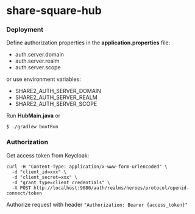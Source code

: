 # share-square-hub

### Deployment

Define authorization properties in the **application.properties** file:

* auth.server.domain
* auth.server.realm
* auth.server.scope

or use environment variables:

* SHARE2_AUTH_SERVER_DOMAIN
* SHARE2_AUTH_SERVER_REALM
* SHARE2_AUTH_SERVER_SCOPE

Run **HubMain.java** or

```
$ ./gradlew bootRun
```

### Authorization

Get access token from Keycloak:

```
curl -H "Content-Type: application/x-www-form-urlencoded" \
  -d "client_id=xxx" \
  -d "client_secret=xxx" \
  -d "grant_type=client_credentials" \
  -X POST http://localhost:9080/auth/realms/heroes/protocol/openid-connect/token
```

Authorize request with header `"Authorization: Bearer {access_token}"`
